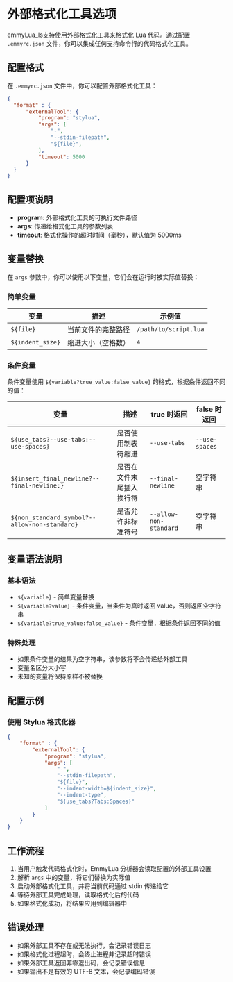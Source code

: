 # 外部格式化工具选项

emmyLua_ls支持使用外部格式化工具来格式化 Lua 代码。通过配置 `.emmyrc.json` 文件，你可以集成任何支持命令行的代码格式化工具。

## 配置格式

在 `.emmyrc.json` 文件中，你可以配置外部格式化工具：

```json
{
  "format" : {
      "externalTool": {
          "program": "stylua",
          "args": [
              "-",
              "--stdin-filepath",
              "${file}",
          ],
          "timeout": 5000
      }
  }
}
```

## 配置项说明

- **program**: 外部格式化工具的可执行文件路径
- **args**: 传递给格式化工具的参数列表
- **timeout**: 格式化操作的超时时间（毫秒），默认值为 5000ms

## 变量替换

在 `args` 参数中，你可以使用以下变量，它们会在运行时被实际值替换：

### 简单变量

| 变量 | 描述 | 示例值 |
|------|------|--------|
| `${file}` | 当前文件的完整路径 | `/path/to/script.lua` |
| `${indent_size}` | 缩进大小（空格数） | `4` |

### 条件变量

条件变量使用 `${variable?true_value:false_value}` 的格式，根据条件返回不同的值：

| 变量 | 描述 | true 时返回 | false 时返回 |
|------|------|-------------|--------------|
| `${use_tabs?--use-tabs:--use-spaces}` | 是否使用制表符缩进 | `--use-tabs` | `--use-spaces` |
| `${insert_final_newline?--final-newline:}` | 是否在文件末尾插入换行符 | `--final-newline` | 空字符串 |
| `${non_standard_symbol?--allow-non-standard}` | 是否允许非标准符号 | `--allow-non-standard` | 空字符串 |

## 变量语法说明

### 基本语法
- `${variable}` - 简单变量替换
- `${variable?value}` - 条件变量，当条件为真时返回 value，否则返回空字符串
- `${variable?true_value:false_value}` - 条件变量，根据条件返回不同的值

### 特殊处理
- 如果条件变量的结果为空字符串，该参数将不会传递给外部工具
- 变量名区分大小写
- 未知的变量将保持原样不被替换

## 配置示例

### 使用 Stylua 格式化器

```json
{
    "format" : {
        "externalTool": {
            "program": "stylua",
            "args": [
                "-",
                "--stdin-filepath",
                "${file}",
                "--indent-width=${indent_size}",
                "--indent-type",
                "${use_tabs?Tabs:Spaces}"
            ]
        }
    }
}
```

## 工作流程

1. 当用户触发代码格式化时，EmmyLua 分析器会读取配置的外部工具设置
2. 解析 `args` 中的变量，将它们替换为实际值
3. 启动外部格式化工具，并将当前代码通过 stdin 传递给它
4. 等待外部工具完成处理，读取格式化后的代码
5. 如果格式化成功，将结果应用到编辑器中

## 错误处理

- 如果外部工具不存在或无法执行，会记录错误日志
- 如果格式化过程超时，会终止进程并记录超时错误
- 如果外部工具返回非零退出码，会记录错误信息
- 如果输出不是有效的 UTF-8 文本，会记录编码错误

